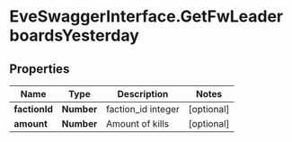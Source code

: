 # EveSwaggerInterface.GetFwLeaderboardsYesterday

## Properties
Name | Type | Description | Notes
------------ | ------------- | ------------- | -------------
**factionId** | **Number** | faction_id integer | [optional] 
**amount** | **Number** | Amount of kills | [optional] 


